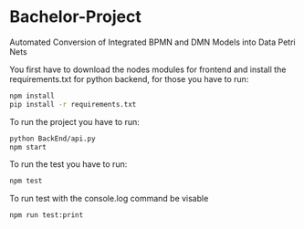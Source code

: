 # Bachelor-Project

Automated Conversion of Integrated BPMN and DMN Models into Data Petri Nets

You first have to download the nodes modules for frontend and install the requirements.txt for python backend, for those you have to run:

```bash
npm install
pip install -r requirements.txt

```

To run the project you have to run:

```bash
python BackEnd/api.py
npm start
```


To run the test you have to run:
```bash
npm test
```

To run test with the console.log command be visable 
```bash
npm run test:print
```